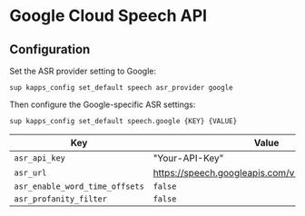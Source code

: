 # Google Cloud Speech API

## Configuration

Set the ASR provider setting to Google:

```shell
sup kapps_config set_default speech asr_provider google
```
Then configure the Google-specific ASR settings:

```shell
sup kapps_config set_default speech.google {KEY} {VALUE}
```

| Key                                   | Value                                             |
| ---                                   | -----                                             |
| `asr_api_key`                         | "Your-API-Key"                                    |
| `asr_url`                             | https://speech.googleapis.com/v1/speech:recognize |
| `asr_enable_word_time_offsets` | `false`                                           |
| `asr_profanity_filter`         | `false`                                           |

